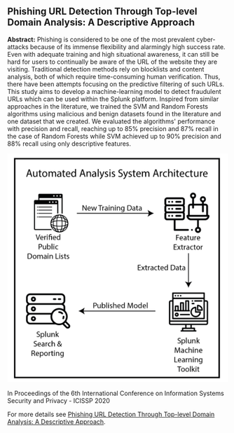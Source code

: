 ## Phishing URL Detection Through Top-level Domain Analysis: A Descriptive Approach

**Abstract:** Phishing is considered to be one of the most prevalent cyber-attacks because of its immense flexibility and alarmingly high success rate. Even with adequate training and high situational awareness, it can still be hard for users to continually be aware of the URL of the website they are visiting. Traditional detection methods rely on blocklists and content analysis, both of which require time-consuming human verification. Thus, there have been attempts focusing on the predictive filtering of such URLs. This study aims to develop a machine-learning model to detect fraudulent URLs which can be used within the Splunk platform. Inspired from similar approaches in the literature, we trained the SVM and Random Forests algorithms using malicious and benign datasets found in the literature and one dataset that we created. We evaluated the algorithms' performance with precision and recall, reaching up to 85% precision and 87% recall in the case of Random Forests while SVM achieved up to 90% precision and 88% recall using only descriptive features.

<!-- ### 1. Suggest hypotheses about the causes of observed phenomena

Sed ut perspiciatis unde omnis iste natus error sit voluptatem accusantium doloremque laudantium, totam rem aperiam, eaque ipsa quae ab illo inventore veritatis et quasi architecto beatae vitae dicta sunt explicabo. 

```javascript
if (isAwesome){
  return true
}
```

### 2. Assess assumptions on which statistical inference will be based

```javascript
if (isAwesome){
  return true
}
```

### 3. Support the selection of appropriate statistical tools and techniques -->

<img src="images/Phishing_Url_Detection_Splunk.png?raw=true"/>

<!-- ### 4. Provide a basis for further data collection through surveys or experiments

Sed ut perspiciatis unde omnis iste natus error sit voluptatem accusantium doloremque laudantium, totam rem aperiam, eaque ipsa quae ab illo inventore veritatis et quasi architecto beatae vitae dicta sunt explicabo.  -->

In Proceedings of the 6th International Conference on Information Systems Security and Privacy - ICISSP 2020

For more details see [Phishing URL Detection Through Top-level Domain Analysis: A Descriptive Approach](https://arxiv.org/abs/2005.06599).
